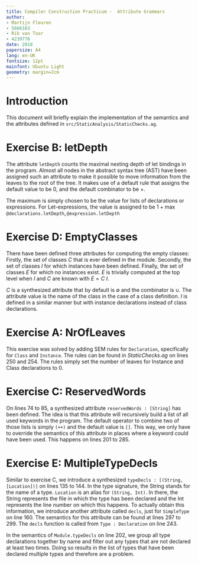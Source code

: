 ```yaml
---
title: Compiler Construction Practicum -  Attribute Grammars
author:
- Martijn Fleuren
- 5666163
- Rik van Toor
- 4239776
date: 2018
papersize: A4
lang: en-UK
fontsize: 12pt
mainfont: Ubuntu Light
geometry: margin=2cm
---
```


# Introduction

This document will briefly explain the implementation of the semantics and the
attributes defined in `src/StaticAnalysis/StaticChecks.ag`.


# Exercise B: letDepth

The attribute `letDepth` counts the maximal nesting depth of let bindings in the
program. Almost all nodes in the abstract syntax tree (AST) have been assigned
such an attribute to make it possible to move information from the leaves to
the root of the tree. It makes use of a default rule that assigns the default
value to be 0, and the default combinator to be +.

The maximum is simply chosen to be the value for lists of declarations or
expressions. For Let-expressions, the value is assigned to be $1 +
\max{\texttt{@declarations.letDepth}, \texttt{@expression.letDepth}}$


# Exercise D: EmptyClasses

There have been defined three attributes for computing the empty classes:
Firstly, the set of classes $C$ that is ever defined in the module. Secondly,
the set of classes $I$ for which instances have been defined. Finally, the set
of classes $E$ for which no instances exist. $E$ is trivially computed at the
top level when $I$ and $C$ are known with $E = C \ I$.

$C$ is a synthesized attribute that by default is $\emptyset$ and the combinator
is $\cup$. The attribute value is the name of the class in the case of a class
definition. $I$ is defined in a similar manner but with instance declarations
instead of class declarations.


# Exercise A: NrOfLeaves

This exercise was solved by adding SEM rules for `Declaration`, specifically for `Class` and `Instance`. The rules can be found in *StaticChecks.ag* on lines 250 and 254. The rules simply set the number of leaves for Instance and Class declarations to 0.

# Exercise C: ReservedWords

On lines 74 to 85, a synthesized attribute `reservedWords : [String]` has been defined. The idea is that this attribute will recursively build a list of all used keywords in the program. The default operator to combine two of those lists is simply `(++)` and the default value is `[]`. This way, we only have to override the semantics of this attribute in places where a keyword could have been used. This happens on lines 201 to 285.

# Exercise E: MultipleTypeDecls

Similar to exercise C, we introduce a synthesized `typeDecls : [(String, [Location])]` on lines 135 to 144. In the type signature, the String stands for the name of a type. `Location` is an alias for `(String, Int)`. In there, the String represents the file in which the type has been declared and the Int represents the line number on which this happens. To actually obtain this information, we introduce another attribute called `decls`, just for `SimpleType` on line 160. The semantics for this attribute can be found at lines 297 to 299. The `decls` function is called from `Type : Declaration` on line 243.

In the semantics of `Module.typeDecls` on line 202, we group all type declarations together by name and filter out any types that are not declared at least two times. Doing so results in the list of types that have been declared multiple types and therefore are a problem.